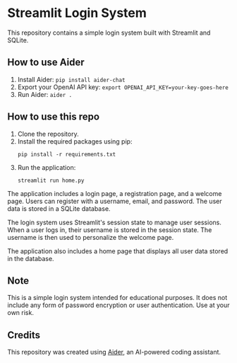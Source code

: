 # Streamlit Login System

This repository contains a simple login system built with Streamlit and SQLite.

## How to use Aider

1. Install Aider: `pip install aider-chat`
2. Export your OpenAI API key: `export OPENAI_API_KEY=your-key-goes-here`
3. Run Aider: `aider .`

## How to use this repo

1. Clone the repository.
2. Install the required packages using pip:
   ```
   pip install -r requirements.txt
   ```
3. Run the application:
   ```
   streamlit run home.py
   ```

The application includes a login page, a registration page, and a welcome page. Users can register with a username, email, and password. The user data is stored in a SQLite database.

The login system uses Streamlit's session state to manage user sessions. When a user logs in, their username is stored in the session state. The username is then used to personalize the welcome page.

The application also includes a home page that displays all user data stored in the database.

## Note

This is a simple login system intended for educational purposes. It does not include any form of password encryption or user authentication. Use at your own risk.

## Credits

This repository was created using [Aider](https://github.com/paul-gauthier/aider), an AI-powered coding assistant.